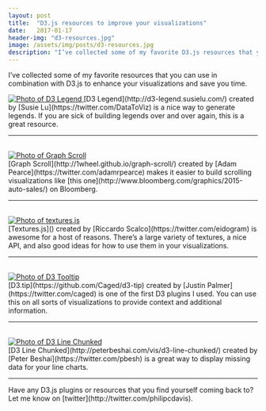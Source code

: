 ```yaml
---
layout: post
title:  "D3.js resources to improve your visualizations"
date:   2017-01-17
header-img: "d3-resources.jpg"
image: /assets/img/posts/d3-resources.jpg
description: "I’ve collected some of my favorite D3.js resources that you can use to enhance your visualizations and save you time."
---
```


I’ve collected some of my favorite resources that you can use in combination with D3.js to enhance your visualizations and save you time.

<a href="http://d3-legend.susielu.com/">
  <img class="fit" src="{{site.baseurl}}/assets/img/posts/d3-resources/d3-legend.jpg" alt="Photo of D3 Legend" />
</a>
[D3 Legend](http://d3-legend.susielu.com/) created by [Susie Lu](https://twitter.com/DataToViz) is a nice way to generate legends. If you are sick of building legends over and over again, this is a great resource.

<br>
<hr>
<br>

<a href="http://1wheel.github.io/graph-scroll/">
  <img class="fit" src="{{site.baseurl}}/assets/img/posts/d3-resources/graph-scroll.png" alt="Photo of Graph Scroll" />
</a>
<br>
[Graph Scroll](http://1wheel.github.io/graph-scroll/) created by [Adam Pearce](https://twitter.com/adamrpearce) makes it easier to build scrolling visualizations like [this one](http://www.bloomberg.com/graphics/2015-auto-sales/) on Bloomberg.

<br>
<hr>
<br>

<a href="https://riccardoscalco.github.io/textures/">
  <img class="fit" src="{{site.baseurl}}/assets/img/posts/d3-resources/textures.png" alt="Photo of textures.js" />
</a>
<br>
[Textures.js]() created by [Riccardo Scalco](https://twitter.com/eidogram) is awesome for a host of reasons. There’s a large variety of textures, a nice API, and also good ideas for how to use them in your visualizations.

<br>
<hr>
<br>

<a href="https://github.com/Caged/d3-tip">
  <img class="fit" src="{{site.baseurl}}/assets/img/posts/d3-resources/d3-tip.png" alt="Photo of D3 Tooltip" />
</a>
<br>
[D3.tip](https://github.com/Caged/d3-tip) created by [Justin Palmer](https://twitter.com/caged) is one of the first D3 plugins I used. You can use this on all sorts of visualizations to provide context and additional information.
<br>
<hr>
<br>

<a href="http://peterbeshai.com/vis/d3-line-chunked/">
  <img class="fit" src="{{site.baseurl}}/assets/img/posts/d3-resources/chunked.png" alt="Photo of D3 Line Chunked" />
</a>
<br>
[D3 Line Chunked](http://peterbeshai.com/vis/d3-line-chunked/) created by [Peter Beshai](https://twitter.com/pbesh) is a great way to display missing data for your line charts.

<hr>
Have any D3.js plugins or resources that you find yourself coming back to?
Let me know on [twitter](http://twitter.com/philipcdavis).
